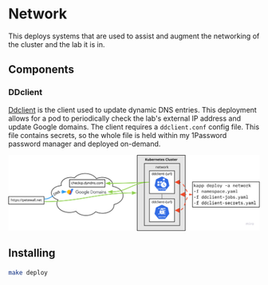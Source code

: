 # Network

This deploys systems that are used to assist and augment the networking of the cluster and the lab it is in.

## Components

### DDclient

[Ddclient](https://github.com/linuxserver/docker-ddclient) is the client used to update dynamic DNS entries. This deployment allows for a pod to periodically check the lab's external IP address and update Google domains. The client requires a `ddclient.conf` config file. This file contains secrets, so the whole file is held within my 1Password password manager and deployed on-demand.

![Ddclient architecture](images/architecture.png)

## Installing

```bash
make deploy
```
